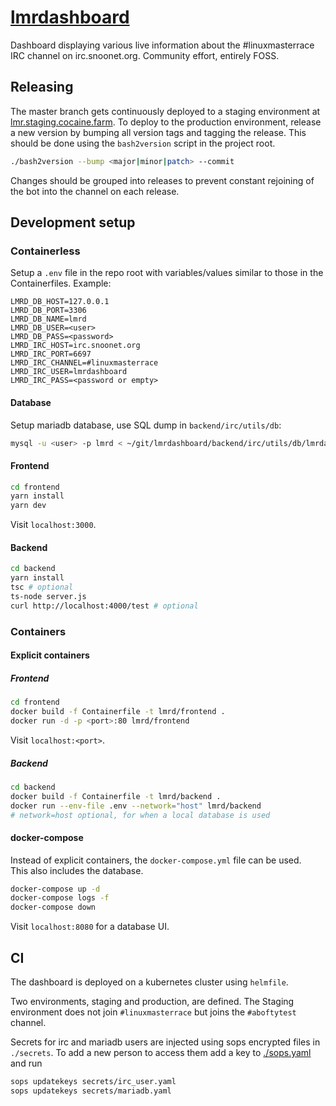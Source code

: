 # [lmrdashboard](https://lmr.cocaine.farm)

Dashboard displaying various live information about the #linuxmasterrace IRC channel on irc.snoonet.org. Community effort, entirely FOSS.

## Releasing

The master branch gets continuously deployed to a staging environment at [lmr.staging.cocaine.farm](https://lmr.staging.cocaine.farm).
To deploy to the production environment, release a new version by bumping all version tags and tagging the release. This should be done using the `bash2version` script in the project root.

```sh
./bash2version --bump <major|minor|patch> --commit
```

Changes should be grouped into releases to prevent constant rejoining of the bot into the channel on each release.

## Development setup

### Containerless

Setup a `.env` file in the repo root with variables/values similar to those in the Containerfiles.
Example:

```
LMRD_DB_HOST=127.0.0.1
LMRD_DB_PORT=3306
LMRD_DB_NAME=lmrd
LMRD_DB_USER=<user>
LMRD_DB_PASS=<password>
LMRD_IRC_HOST=irc.snoonet.org
LMRD_IRC_PORT=6697
LMRD_IRC_CHANNEL=#linuxmasterrace
LMRD_IRC_USER=lmrdashboard
LMRD_IRC_PASS=<password or empty>
```

#### Database

Setup mariadb database, use SQL dump in `backend/irc/utils/db`:

```sh
mysql -u <user> -p lmrd < ~/git/lmrdashboard/backend/irc/utils/db/lmrdashboard.schema.sql
```

#### Frontend

```sh
cd frontend
yarn install
yarn dev
```

Visit `localhost:3000`.

#### Backend

```sh
cd backend
yarn install
tsc # optional
ts-node server.js
curl http://localhost:4000/test # optional
```

### Containers

#### Explicit containers

##### Frontend

```sh
cd frontend
docker build -f Containerfile -t lmrd/frontend .
docker run -d -p <port>:80 lmrd/frontend
```

Visit `localhost:<port>`.

##### Backend

```sh
cd backend
docker build -f Containerfile -t lmrd/backend .
docker run --env-file .env --network="host" lmrd/backend
# network=host optional, for when a local database is used
```

#### docker-compose

Instead of explicit containers, the `docker-compose.yml` file can be used.  
This also includes the database.

```sh
docker-compose up -d
docker-compose logs -f
docker-compose down
```

Visit `localhost:8080` for a database UI.

## CI

The dashboard is deployed on a kubernetes cluster using `helmfile`.

Two environments, staging and production, are defined. The Staging environment does not join `#linuxmasterrace` but joins the `#aboftytest` channel.

Secrets for irc and mariadb users are injected using sops encrypted files in `./secrets`. To add a new person to access them add a key to [./sops.yaml](./sops.yaml) and run

```sh
sops updatekeys secrets/irc_user.yaml
sops updatekeys secrets/mariadb.yaml
```

